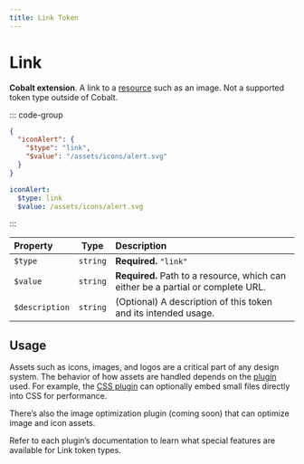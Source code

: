 ```yaml
---
title: Link Token
---
```


# Link

**Cobalt extension**. A link to a [resource](https://developer.mozilla.org/en-US/docs/Web/HTML/Element/link) such as an image. Not a supported token type outside of Cobalt.

::: code-group

```json [JSON]
{
  "iconAlert": {
    "$type": "link",
    "$value": "/assets/icons/alert.svg"
  }
}
```

```yaml [YAML]
iconAlert:
  $type: link
  $value: /assets/icons/alert.svg
```

:::

| Property       |   Type   | Description                                                                      |
| :------------- | :------: | :------------------------------------------------------------------------------- |
| `$type`        | `string` | **Required.** `"link"`                                                           |
| `$value`       | `string` | **Required.** Path to a resource, which can either be a partial or complete URL. |
| `$description` | `string` | (Optional) A description of this token and its intended usage.                   |

## Usage

Assets such as icons, images, and logos are a critical part of any design system. The behavior of how assets are handled depends on the [plugin](/guides/getting-started#next-steps) used. For example, the [CSS plugin](/integrations/css) can optionally embed small files directly into CSS for performance.

There’s also the image optimization plugin (coming soon) that can optimize image and icon assets.

Refer to each plugin’s documentation to learn what special features are available for Link token types.
